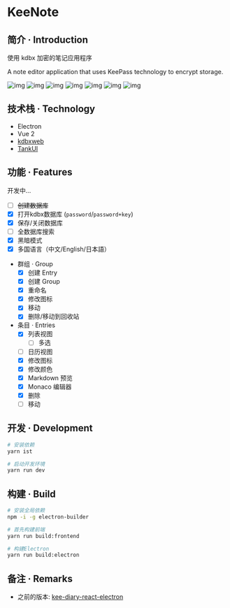 # KeeNote

## 简介 · Introduction

使用 kdbx 加密的笔记应用程序

A note editor application that uses KeePass technology to encrypt storage.

![img](./screenshots/001.png)
![img](./screenshots/002.png)
![img](./screenshots/003.png)
![img](./screenshots/004.png)
![img](./screenshots/005.png)
![img](./screenshots/006.png)
![img](./screenshots/007.png)

## 技术栈 · Technology

- Electron
- Vue 2
- [kdbxweb](https://github.com/keeweb/kdbxweb)
- [TankUI](https://github.com/canwdev/tank-ui)

## 功能 · Features

开发中...

- [ ] ~~创建数据库~~
- [x] 打开kdbx数据库 (`password`/`password+key`)
- [x] 保存/关闭数据库
- [ ] 全数据库搜索
- [x] 黑暗模式
- [x] 多国语言（中文/English/日本語）
- 群组 · Group
    - [x] 创建 Entry
    - [x] 创建 Group
    - [x] 重命名
    - [x] 修改图标
    - [x] 移动
    - [x] 删除/移动到回收站
- 条目 · Entries
    - [x] 列表视图
      - [ ] 多选
    - [ ] 日历视图
    - [x] 修改图标
    - [x] 修改颜色
    - [x] Markdown 预览
    - [x] Monaco 编辑器
    - [x] 删除
    - [ ] 移动

## 开发 · Development

```sh
# 安装依赖
yarn ist

# 启动开发环境
yarn run dev
```

## 构建 · Build

```sh
# 安装全局依赖
npm -i -g electron-builder

# 首先构建前端
yarn run build:frontend

# 构建Electron
yarn run build:electron
```

## 备注 · Remarks

- 之前的版本: [kee-diary-react-electron](https://github.com/canwdev/kee-diary-react-electron)



